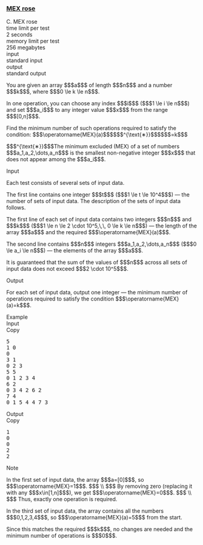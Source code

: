 <h3><a href="https://codeforces.com/contest/2149/problem/C" target="_blank" rel="noopener noreferrer">MEX rose</a></h3>

<div class="header"><div class="title">C. MEX rose</div><div class="time-limit"><div class="property-title">time limit per test</div>2 seconds</div><div class="memory-limit"><div class="property-title">memory limit per test</div>256 megabytes</div><div class="input-file input-standard"><div class="property-title">input</div>standard input</div><div class="output-file output-standard"><div class="property-title">output</div>standard output</div></div><div><p>You are given an array $$$a$$$ of length $$$n$$$ and a number $$$k$$$, where $$$0 \le k \le n$$$.</p><p>In one operation, you can choose any index $$$i$$$ ($$$1 \le i \le n$$$) and set $$$a_i$$$ to any integer value $$$x$$$ from the range $$$[0,n]$$$. </p><p>Find the minimum number of such operations required to satisfy the condition: $$$\operatorname{MEX}(a)$$$$$$^{\text{∗}}$$$$$$=k$$$</p><div class="statement-footnote"><p>$$$^{\text{∗}}$$$The minimum excluded (MEX) of a set of numbers $$$a_1,a_2,\dots,a_n$$$ is the smallest non-negative integer $$$x$$$ that does not appear among the $$$a_i$$$.</p></div></div><div class="input-specification"><div class="section-title">Input</div><p>Each test consists of several sets of input data. </p><p>The first line contains one integer $$$t$$$ ($$$1 \le t \le 10^4$$$) — the number of sets of input data. The description of the sets of input data follows.</p><p>The first line of each set of input data contains two integers $$$n$$$ and $$$k$$$ ($$$1 \le n \le 2 \cdot 10^5,\,\, 0 \le k \le n$$$) — the length of the array $$$a$$$ and the required $$$\operatorname{MEX}(a)$$$. </p><p>The second line contains $$$n$$$ integers $$$a_1,a_2,\dots,a_n$$$ ($$$0 \le a_i \le n$$$) — the elements of the array $$$a$$$.</p><p>It is guaranteed that the sum of the values of $$$n$$$ across all sets of input data does not exceed $$$2 \cdot 10^5$$$.</p></div><div class="output-specification"><div class="section-title">Output</div><p>For each set of input data, output one integer — the minimum number of operations required to satisfy the condition $$$\operatorname{MEX}(a)=k$$$.</p></div><div class="sample-tests"><div class="section-title">Example</div><div class="sample-test"><div class="input"><div class="title">Input<div title="Copy" data-clipboard-target="#id00046504756857091656" id="id008533413710582468" class="input-output-copier">Copy</div></div><pre id="id00046504756857091656"><div class="test-example-line test-example-line-even test-example-line-0">5</div><div class="test-example-line test-example-line-odd test-example-line-1">1 0</div><div class="test-example-line test-example-line-odd test-example-line-1">0</div><div class="test-example-line test-example-line-even test-example-line-2">3 1</div><div class="test-example-line test-example-line-even test-example-line-2">0 2 3</div><div class="test-example-line test-example-line-odd test-example-line-3">5 5</div><div class="test-example-line test-example-line-odd test-example-line-3">0 1 2 3 4</div><div class="test-example-line test-example-line-even test-example-line-4">6 2</div><div class="test-example-line test-example-line-even test-example-line-4">0 3 4 2 6 2</div><div class="test-example-line test-example-line-odd test-example-line-5">7 4</div><div class="test-example-line test-example-line-odd test-example-line-5">0 1 5 4 4 7 3</div></pre></div><div class="output"><div class="title">Output<div title="Copy" data-clipboard-target="#id005053112883166798" id="id008446037187811624" class="input-output-copier">Copy</div></div><pre id="id005053112883166798">1
0
0
2
2
</pre></div></div></div><div class="note"><div class="section-title">Note</div><p>In the first set of input data, the array $$$a=[0]$$$, so $$$\operatorname{MEX}=1$$$. $$$ \\ $$$ By removing zero (replacing it with any $$$x\in[1,n]$$$), we get $$$\operatorname{MEX}=0$$$. $$$ \\ $$$ Thus, exactly one operation is required.</p><p>In the third set of input data, the array contains all the numbers $$$0,1,2,3,4$$$, so $$$\operatorname{MEX}(a)=5$$$ from the start. </p><p>Since this matches the required $$$k$$$, no changes are needed and the minimum number of operations is $$$0$$$.</p></div>